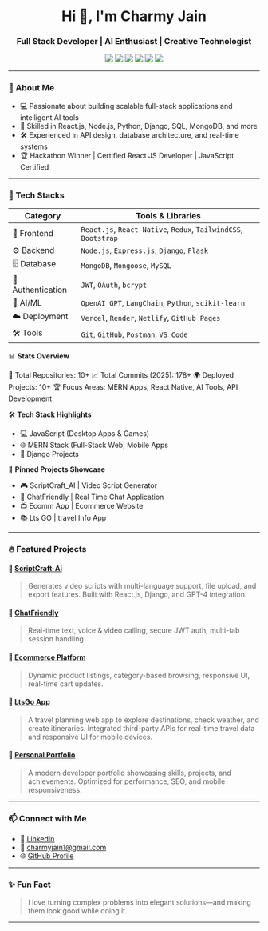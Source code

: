 <h1 align="center">Hi 👋, I'm Charmy Jain</h1>
<h3 align="center">Full Stack Developer | AI Enthusiast | Creative Technologist</h3>

<p align="center">
  <img src="https://img.shields.io/badge/Code-Python-blue?style=flat-square&logo=python" />
  <img src="https://img.shields.io/badge/Code-Django-orange?style=flat-square&logo=django" />
  <img src="https://img.shields.io/badge/Code-JavaScript-yellow?style=flat-square&logo=javascript" />
  <img src="https://img.shields.io/badge/Framework-React.js-blue?style=flat-square&logo=react" />
  <img src="https://img.shields.io/badge/Backend-Node.js-green?style=flat-square&logo=node.js" />
   <img src="https://img.shields.io/badge/Framework-React%20Native-blue?style=flat-square&logo=react" />
</p>

---

### 🚀 About Me

- 💻 Passionate about building scalable full-stack applications and intelligent AI tools
- 🧠 Skilled in React.js, Node.js, Python, Django, SQL, MongoDB, and more
- 🛠️ Experienced in API design, database architecture, and real-time systems
- 🏆 Hackathon Winner | Certified React JS Developer | JavaScript Certified

---

### 🧠 Tech Stacks

| Category          | Tools & Libraries                                                          |
| ----------------- | -------------------------------------------------------------------------- |
| 🎨 Frontend       | `React.js`, `React Native`, `Redux`, `TailwindCSS`, `Bootstrap`            |
| ⚙️ Backend        | `Node.js`, `Express.js`, `Django`, `Flask`                                 |
| 🗄️ Database      | `MongoDB`, `Mongoose`, `MySQL`                                              |
| 🔐 Authentication | `JWT`, `OAuth`, `bcrypt`                                                   |
| 🤖 AI/ML          | `OpenAI GPT`, `LangChain`, `Python`, `scikit-learn`                        |
| ☁️ Deployment     | `Vercel`, `Render`, `Netlify`, `GitHub Pages`                              |
| 🛠 Tools          | `Git`, `GitHub`, `Postman`, `VS Code`                                       |


📊 **Stats Overview**

🔧 Total Repositories: 10+
📈 Total Commits (2025): 178+
🌍 Deployed Projects: 10+
🏆 Focus Areas: MERN Apps, React Native, AI Tools, API Development

🛠️ **Tech Stack Highlights**
- 💻 JavaScript (Desktop Apps & Games)
- 🌐 MERN Stack (Full-Stack Web, Mobile Apps
- 🤖 Django Projects

📌 **Pinned Projects Showcase**
- 🎮 ScriptCraft_AI | Video Script Generator
- 💬 ChatFriendly | Real Time Chat Application
- 📺 Ecomm App | Ecommerce Website
- 📚 Lts GO | travel Info App

---

### 🔥 Featured Projects

#### 🔹 [ScriptCraft-Ai](https://github.com/Charmy-Jain/AI_Script_Generator)
> Generates video scripts with multi-language support, file upload, and export features. Built with React.js, Django, and GPT-4 integration.

#### 🔹 [ChatFriendly](https://github.com/Charmy-Jain/Chatty_app)
> Real-time text, voice & video calling, secure JWT auth, multi-tab session handling.

#### 🔹 [Ecommerce Platform](https://github.com/Charmy-Jain/Ecomm_app)
> Dynamic product listings, category-based browsing, responsive UI, real-time cart updates.

#### 🔹 [LtsGo App](https://github.com/Charmy-Jain/LtsGo_App)
> A travel planning web app to explore destinations, check weather, and create itineraries. Integrated third-party APIs for real-time travel data and responsive UI for mobile devices.

#### 🔹 [Personal Portfolio](https://charmy-portfolio.netlify.app/)
> A modern developer portfolio showcasing skills, projects, and achievements. Optimized for performance, SEO, and mobile responsiveness.

---

### 📫 Connect with Me

- 💼 [LinkedIn](https://www.linkedin.com/in/charmy-jain/)
- 📧 charmyjain1@gmail.com
- 🌐 [GitHub Profile](https://github.com/Charmy-Jain)

---
### ✨ Fun Fact

> I love turning complex problems into elegant solutions—and making them look good while doing it.

---

